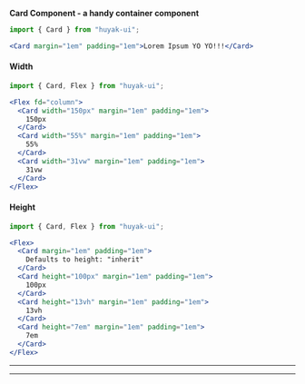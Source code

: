 **Card Component - a handy container component**

```jsx
import { Card } from "huyak-ui";

<Card margin="1em" padding="1em">Lorem Ipsum YO YO!!!</Card>
```

#### **Width**
```jsx
import { Card, Flex } from "huyak-ui";

<Flex fd="column">
  <Card width="150px" margin="1em" padding="1em">
    150px
  </Card>
  <Card width="55%" margin="1em" padding="1em">
    55%
  </Card>
  <Card width="31vw" margin="1em" padding="1em">
    31vw
  </Card>
</Flex>
```

#### **Height**
```jsx
import { Card, Flex } from "huyak-ui";

<Flex>
  <Card margin="1em" padding="1em">
    Defaults to height: "inherit"
  </Card>
  <Card height="100px" margin="1em" padding="1em">
    100px
  </Card>
  <Card height="13vh" margin="1em" padding="1em">
    13vh
  </Card>
  <Card height="7em" margin="1em" padding="1em">
    7em
  </Card>
</Flex>
```


***
***
